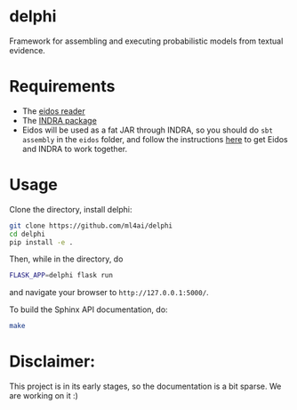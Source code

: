 # delphi
Framework for assembling and executing probabilistic models from textual
evidence.

# Requirements
- The [eidos reader](https://github.com/clulab/eidos)
- The [INDRA package](http://indra.readthedocs.io/en/latest/)
- Eidos will be used as a fat JAR through INDRA, so you should do `sbt assembly`
    in the `eidos` folder, and follow the instructions
    [here](https://gist.github.com/bgyori/37c55681bd1a6e1a2fb6634faf255d60)
    to get Eidos and INDRA to work together.

# Usage

Clone the directory, install delphi:
```bash
git clone https://github.com/ml4ai/delphi
cd delphi
pip install -e .
```

Then, while in the directory, do

```bash
FLASK_APP=delphi flask run
```

and navigate your browser to `http://127.0.0.1:5000/`.

To build the Sphinx API documentation, do:

```bash
make
```

# Disclaimer:

This project is in its early stages, so the documentation is a bit sparse. We
are working on it :)
